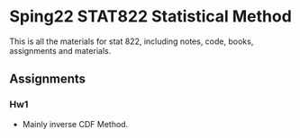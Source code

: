 # Sping22 STAT822 Statistical Method
This is all the materials for stat 822, including notes, code, books, assignments and materials.

## Assignments
### Hw1
+ Mainly inverse CDF Method.    

